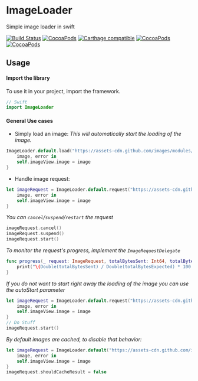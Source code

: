 # ImageLoader
Simple image loader in swift

[![Build Status](https://travis-ci.org/paulemmanuel-garcia/ImageLoader.svg?branch=master)](https://travis-ci.org/paulemmanuel-garcia/ImageLoader)
[![CocoaPods](https://img.shields.io/cocoapods/v/RVSImageLoader.svg)](https://cocoapods.org/pods/RVSImageLoader)
[![Carthage compatible](https://img.shields.io/badge/Carthage-compatible-4BC51D.svg?style=flat)](https://github.com/Carthage/Carthage)
[![CocoaPods](https://img.shields.io/cocoapods/l/RVSImageLoader.svg)](https://github.com/paulemmanuel-garcia/ImageLoader)
[![CocoaPods](https://img.shields.io/cocoapods/p/RVSImageLoader.svg)](https://github.com/paulemmanuel-garcia/ImageLoader)


## Usage

#### Import the library

To use it in your project, import the framework.
```swift
// Swift
import ImageLoader
```

#### General Use cases

- Simply load an image:
*This will automatically start the loading of the image.*
```swift
ImageLoader.default.load("https://assets-cdn.github.com/images/modules/open_graph/github-mark.png") {
    image, error in
    self.imageView.image = image
}
```

- Handle image request:
```swift
let imageRequest = ImageLoader.default.request("https://assets-cdn.github.com/images/modules/open_graph/github-mark.png") {
    image, error in
    self.imageView.image = image
}
```

*You can `cancel`/`suspend`/`restart` the request*
```swift
imageRequest.cancel()
imageRequest.suspend()
imageRequest.start()
```

*To monitor the request's progress, implement the `ImageRequestDelegate`*
```swift
func progress(_ request: ImageRequest, totalBytesSent: Int64, totalBytesExpected: Int64) {
    print("\(Double(totalBytesSent) / Double(totalBytesExpected) * 100.0)%")
}
```

*If you do not want to start right away the loading of the image you can use the autoStart parameter*
```swift
let imageRequest = ImageLoader.default.request("https://assets-cdn.github.com/images/modules/open_graph/github-mark.png", autoStart: false) {
    image, error in
    self.imageView.image = image
}
// Do Stuff
imageRequest.start()
```

*By default images are cached, to disable that behavior:*
```swift
let imageRequest = ImageLoader.default("https://assets-cdn.github.com/images/modules/open_graph/github-mark.png") {
    image, error in
    self.imageView.image = image
}
imageRequest.shouldCacheResult = false
```
